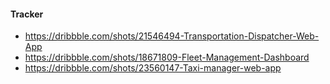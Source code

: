 #### Tracker


- https://dribbble.com/shots/21546494-Transportation-Dispatcher-Web-App
- https://dribbble.com/shots/18671809-Fleet-Management-Dashboard
- https://dribbble.com/shots/23560147-Taxi-manager-web-app
